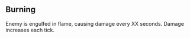 ## Burning

Enemy is engulfed in flame, causing damage every XX seconds. Damage increases each tick.